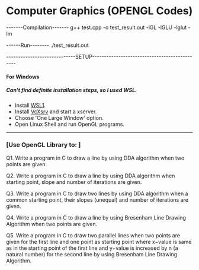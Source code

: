 # Computer Graphics (OPENGL Codes)

-------Compilation-------
g++ test.cpp -o test_result.out -lGL -lGLU -lglut -lm

------Run--------
./test_result.out


-----------------------------SETUP----------------------------------------------
#### For Windows
##### Can't find definite installation steps, so I used WSL.

* Install [WSL1](https://docs.microsoft.com/en-us/windows/wsl/install).
* Install [VcXsrv](https://sourceforge.net/projects/vcxsrv/) and start a xserver.
* Choose 'One Large Window' option. 
* Open Linux Shell and run OpenGL programs.
--------------------------------------------------------------------------------

### [Use OpenGL Library to: ]

Q1. Write a program in C to draw a line by using DDA algorithm when two points are given.

Q2. Write a program in C to draw a line by using DDA algorithm when starting point, slope and number of iterations are given.

Q3. Write a program in C to draw two lines by using DDA algorithm when a common starting point, their slopes (unequal) and number of iterations are given.

Q4. Write a program in C to draw a line by using Bresenham Line Drawing Algorithm when two points are given.

Q5. Write a program in C to draw two parallel lines when two points are given for the first line and one point as starting point where x−value is same as in the starting point of the first line and y−value is increased by n (a natural number) for the second line by using Bresenham Line Drawing Algorithm.
